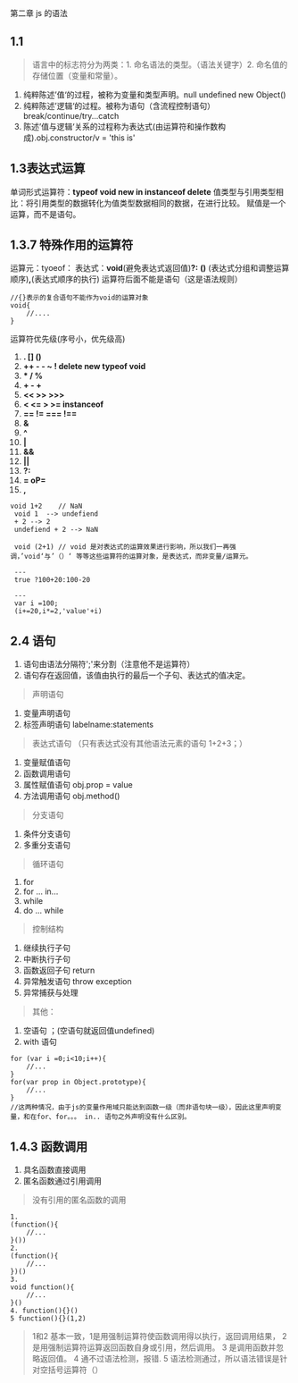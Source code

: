 第二章  js 的语法
## 1.1 
> 语言中的标志符分为两类：1. 命名语法的类型。（语法关键字）2. 命名值的存储位置（变量和常量）。
1. 纯粹陈述’值‘的过程，被称为变量和类型声明。null undefined new Object()
2. 纯粹陈述’逻辑‘的过程。被称为语句（含流程控制语句）break/continue/try...catch
3. 陈述’值与逻辑‘关系的过程称为表达式(由运算符和操作数构成).obj.constructor/v = 'this is'
## 1.3表达式运算
单词形式运算符：**typeof void new in instanceof delete**
值类型与引用类型相比：将引用类型的数据转化为值类型数据相同的数据，在进行比较。
赋值是一个运算，而不是语句。
## 1.3.7 特殊作用的运算符
运算元：tyoeof：
表达式：**void**(避免表达式返回值)**?:** **()** (表达式分组和调整运算顺序)**,**(表达式顺序的执行)
运算符后面不能是语句（这是语法规则）

```
//{}表示的复合语句不能作为void的运算对象
void{
    //....
}
```
运算符优先级(序号小，优先级高)
1. **. [] ()**
2. **++ - - ~ ! delete new typeof void**
3. **\* / %**
4. **+ - +**
5. **<< >> >>>**
6. **< <= > >= instanceof**
7. **== != === !==**
8. **&**
9. **^**
10. **|**
11. **&&**
12. **||**
13. **?:**
14. **= oP=**
15. **,**

```
void 1+2    // NaN
 void 1  --> undefiend
 + 2 --> 2
 undefiend + 2 --> NaN

 void (2+1) // void 是对表达式的运算效果进行影响，所以我们一再强调，’void‘与’（）‘ 等等这些运算符的运算对象，是表达式，而非变量/运算元。

 ---
 true ?100+20:100-20

 ---
 var i =100;
 (i+=20,i*=2,'value'+i)

```
## 2.4 语句
1. 语句由语法分隔符';'来分割（注意他不是运算符）
2. 语句存在返回值，该值由执行的最后一个子句、表达式的值决定。
>声明语句
1. 变量声明语句
2. 标签声明语句 labelname:statements

>表达式语句 （只有表达式没有其他语法元素的语句  1+2+3；）
1. 变量赋值语句
2. 函数调用语句
3. 属性赋值语句 obj.prop = value
4. 方法调用语句 obj.method()

>分支语句
1. 条件分支语句
2. 多重分支语句

> 循环语句
1. for 
2. for ... in...
3. while
4. do ... while

> 控制结构
1. 继续执行子句
2. 中断执行子句
3. 函数返回子句 return 
4. 异常触发语句 throw exception
5. 异常捕获与处理

> 其他：
1. 空语句 ；(空语句就返回值undefined)
2. with 语句 

```
for (var i =0;i<10;i++){
    //...
}
for(var prop in Object.prototype){
    //...
}
//这两种情况，由于js的变量作用域只能达到函数一级（而非语句块一级），因此这里声明变量，和在for、for。。。 in.. 语句之外声明没有什么区别。
```
## 1.4.3 函数调用
1. 具名函数直接调用
2. 匿名函数通过引用调用
> 没有引用的匿名函数的调用

```
1. 
(function(){
    //...
}())
2. 
(function(){
    //...
})()
3. 
void function(){
    //...
}()
4. function(){}()
5 function(){}(1,2)

```
> 1和2 基本一致，1是用强制运算符使函数调用得以执行，返回调用结果，
2 是用强制运算符运算返回函数自身或引用，然后调用。
3 是调用函数并忽略返回值。
4 通不过语法检测，报错.
5 语法检测通过，所以语法错误是针对空括号运算符（）

